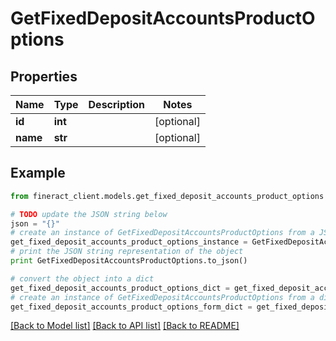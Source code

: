 # GetFixedDepositAccountsProductOptions


## Properties

Name | Type | Description | Notes
------------ | ------------- | ------------- | -------------
**id** | **int** |  | [optional] 
**name** | **str** |  | [optional] 

## Example

```python
from fineract_client.models.get_fixed_deposit_accounts_product_options import GetFixedDepositAccountsProductOptions

# TODO update the JSON string below
json = "{}"
# create an instance of GetFixedDepositAccountsProductOptions from a JSON string
get_fixed_deposit_accounts_product_options_instance = GetFixedDepositAccountsProductOptions.from_json(json)
# print the JSON string representation of the object
print GetFixedDepositAccountsProductOptions.to_json()

# convert the object into a dict
get_fixed_deposit_accounts_product_options_dict = get_fixed_deposit_accounts_product_options_instance.to_dict()
# create an instance of GetFixedDepositAccountsProductOptions from a dict
get_fixed_deposit_accounts_product_options_form_dict = get_fixed_deposit_accounts_product_options.from_dict(get_fixed_deposit_accounts_product_options_dict)
```
[[Back to Model list]](../README.md#documentation-for-models) [[Back to API list]](../README.md#documentation-for-api-endpoints) [[Back to README]](../README.md)


